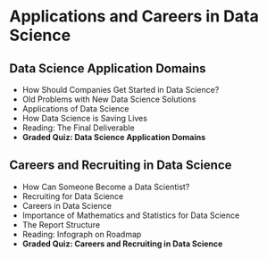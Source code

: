 # Applications and Careers in Data Science

## Data Science Application Domains
- How Should Companies Get Started in Data Science?
- Old Problems with New Data Science Solutions
- Applications of Data Science
- How Data Science is Saving Lives
- Reading: The Final Deliverable
- **Graded Quiz: Data Science Application Domains**

## Careers and Recruiting in Data Science
- How Can Someone Become a Data Scientist?
- Recruiting for Data Science
- Careers in Data Science
- Importance of Mathematics and Statistics for Data Science
- The Report Structure
- Reading: Infograph on Roadmap
- **Graded Quiz: Careers and Recruiting in Data Science**
